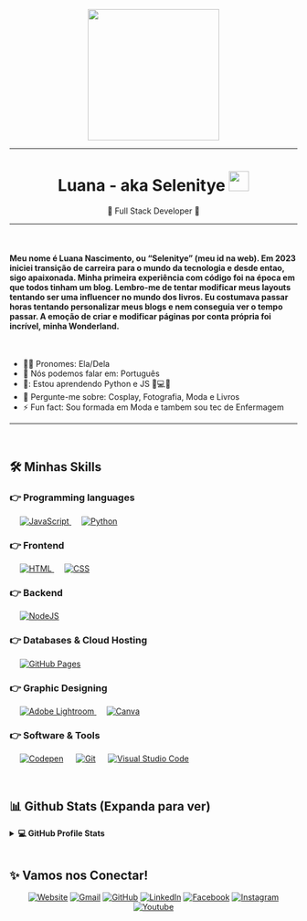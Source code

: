 <p align="center">
  <img src="https://miro.medium.com/max/2048/1*OohqW5DGh9CQS4hLY5FXzA.png" height="230"/>
</p>
<hr>
<h1 align="center">Luana - aka Selenitye <img src="https://media.giphy.com/media/hvRJCLFzcasrR4ia7z/giphy.gif" width="35"></h1>
<p align="center">
  <a align="center"> 🚀 Full Stack Developer 🚀 </a>
</p>
<hr/>
<Br>
  <h4>Meu nome é Luana Nascimento, ou “Selenitye” (meu id na web).
    Em 2023 iniciei transição de carreira para o mundo da tecnologia e desde entao, sigo apaixonada. 
Minha primeira experiência com código foi na época em que todos tinham um blog. Lembro-me de tentar modificar meus layouts tentando ser uma influencer no mundo dos livros. Eu costumava passar horas tentando personalizar meus blogs e nem conseguia ver o tempo passar. A emoção de criar e modificar páginas por conta própria foi incrível, minha Wonderland.</h4>
<br>

- 🙋‍♀️  Pronomes: Ela/Dela
- 📣  Nós podemos falar em: Português
- 🌱: Estou aprendendo Python e JS 🧠💻🤖
- 💬  Pergunte-me sobre: Cosplay, Fotografia, Moda e Livros
- ⚡  Fun fact: Sou formada em Moda e tambem sou tec de Enfermagem
  
<hr>
<Br>

## 🛠️ Minhas Skills

### 👉 Programming languages

<p align="left"> 
  &emsp; 
  <a href="https://developer.mozilla.org/en-US/docs/Web/JavaScript" target="_blank"> 
     <img alt="JavaScript" src="https://img.shields.io/badge/JavaScript%20-%23F7DF1E.svg?logo=javascript&logoColor=black">
   </a>
  &emsp;
   <a href="https://www.python.org" target="_blank">
    <img alt="Python" src="https://img.shields.io/badge/Python%20-%2314354C.svg?logo=python&logoColor=white">
  </a>
</p>

### 👉 Frontend 
<p align="left"> 
  &emsp; 
  <a href="https://www.w3.org/html/" target="_blank"> 
   <img alt="HTML" src="https://img.shields.io/badge/HTML5%20-%23E34F26.svg?logo=html5&logoColor=white">
  </a>   
  &emsp;
  <a href="https://www.w3schools.com/css/" target="_blank">
    <img alt="CSS" src="https://img.shields.io/badge/CSS%20-%231572B6.svg?logo=css3&logoColor=white">
  </a> 
</p>
  
### 👉 Backend 
<p align="left"> 
  &emsp; 
  <a href="https://www.w3.org/html/" target="_blank"> 
   <a href="https://github.com/search?q=user%3ADenverCoder1+is%3Arepo+language%3Ajavascript"><img alt="NodeJS" src="https://img.shields.io/badge/Node.js%20-%2343853D.svg?logo=node.js&logoColor=white"></a>
</p>

### 👉 Databases & Cloud Hosting
<p align="left">
  &emsp;
   <a href="#"><img alt="GitHub Pages" src="https://img.shields.io/badge/GitHub%20Pages-%23327FC7.svg?logo=github&logoColor=white"></a> 
  &emsp;
 </p>
  
### 👉 Graphic Designing
<p align="left">
  &emsp;
  <a href="https://www.adobe.com/in/products/photoshop-lightroom.html" target="_blank"> 
    <img alt="Adobe Lightroom" src="https://img.shields.io/badge/Adobe Lightroom-%2300f.svg?style=flat&logo=adobelightroom&logoColor=white"/>
  </a>
    &emsp;
  <a href="#">
  	<img alt="Canva" src="https://img.shields.io/badge/Canva-%2300C4CC.svg?style=flat&logo=Canva&logoColor=white"/>
  </a>
 </p>

 ### 👉 Software & Tools
 
<p>
  &emsp;
    <a href="#"><img alt="Codepen" src="https://img.shields.io/badge/Codepen-000000.svg?logo=codepen&logoColor=white"></a>
  &emsp;
    <a href="#"><img alt="Git" src="https://img.shields.io/badge/Git%20-%23F05033.svg?logo=git&logoColor=white"></a>
  &emsp;
    <a href="#"><img alt="Visual Studio Code" src="https://img.shields.io/badge/Visual%20Studio%20Code-0078d7.svg?logo=visual-studio-code&logoColor=white"></a>
  &emsp;
</p>
  <br/>
  
  ## 📊 Github Stats (Expanda para ver) 


<details> 
  <summary><b>💻 GitHub Profile Stats</b></summary>
  <br/>
  <p align="center">
    <a href="https://github.com/anuraghazra/github-readme-stats"><img alt="Candida's Github Stats" src="https://github-readme-stats.vercel.app/api?username=selenitye&show_icons=true&count_private=true&theme=algolia" height="192px"/></a>
<br/>
  &nbsp;
	  <img src="https://github-readme-stats.vercel.app/api/top-langs?username=selenitye&show_icons=true&locale=en&layout=compact&theme=algolia" alt="selenitye" height="192px"/>
  <br/>
  <b>Note:</b> Top languages is only a metric of the languages my public code consists of and doesn't reflect experience or skill level.
  </p>
</details>
<br/>
  
## ✨ Vamos nos Conectar!
  
<p align="center">
  <a href=""><img src="https://img.icons8.com/bubbles/50/000000/web.png" alt="Website"/></a>
	<a href="mailto:selenitye@gmail.com"><img src="https://img.icons8.com/bubbles/50/000000/gmail.png" alt="Gmail"/></a>
	<a href="https://github.com/selenitye"><img src="https://img.icons8.com/bubbles/50/000000/github.png" alt="GitHub"/></a>
	<a href="https://linkedin.com/in/selenitye"><img src="https://img.icons8.com/bubbles/50/000000/linkedin.png" alt="LinkedIn"/></a>
	<a href="https://www.facebook.com/selenitye"><img src="https://img.icons8.com/bubbles/50/000000/facebook-new.png" alt="Facebook"/></a>
	<a href="https://instagram.com/selenitye"><img src="https://img.icons8.com/bubbles/50/000000/instagram.png" alt="Instagram"/></a>
	<a href=""><img src="https://img.icons8.com/bubbles/50/000000/youtube.png" alt="Youtube"/></a>
	

